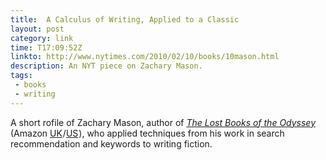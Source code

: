```yaml
---
title:  A Calculus of Writing, Applied to a Classic
layout: post
category: link
time: T17:09:52Z
linkto: http://www.nytimes.com/2010/02/10/books/10mason.html
description: An NYT piece on Zachary Mason. 
tags: 
 - books
 - writing
---
```


A short rofile of Zachary Mason, author of _[The Lost Books of the Odyssey](http://www.nytimes.com/2010/02/14/books/review/Mansbach-t.html)_ (Amazon <a href="http://www.amazon.co.uk/gp/product/097888115X?ie=UTF8&amp;tag=submirespo-21&amp;linkCode=as2&amp;camp=1634&amp;creative=19450&amp;creativeASIN=097888115X">UK</a><img src="http://www.assoc-amazon.co.uk/e/ir?t=submirespo-21&amp;l=as2&amp;o=2&amp;a=097888115X" width="1" height="1" border="0" alt="" style="border:none !important; margin:0px !important;" />/<a href="http://www.amazon.com/gp/product/0374192154?ie=UTF8&amp;tag=submirespo-20&amp;linkCode=as2&amp;camp=1789&amp;creative=390957&amp;creativeASIN=0374192154">US</a><img src="http://www.assoc-amazon.com/e/ir?t=submirespo-20&amp;l=as2&amp;o=1&amp;a=0374192154" width="1" height="1" border="0" alt="" style="border:none !important; margin:0px !important;" />), who applied techniques from his work in search recommendation and keywords to writing fiction.


